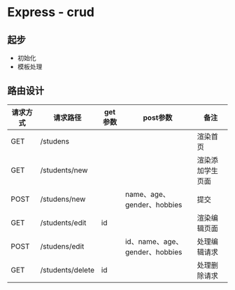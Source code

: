# Express - crud

## 起步
- 初始化
- 模板处理
## 路由设计
| 请求方式 | 请求路径 | get参数 | post参数 | 备注 |
|---------|----------|--------|----------|------|
| GET| /studens |        |          | 渲染首页|
| GET| /students/new|    |          |渲染添加学生页面|
|POST| /studens/new |         |name、age、gender、hobbies|提交|
|GET | /students/edit| id |     | 渲染编辑页面|
|POST| /studens/edit||id、name、age、gender、hobbies|处理编辑请求|
|GET|/students/delete|id|    | 处理删除请求|